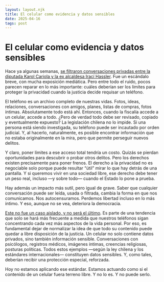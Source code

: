 ```yaml
---
layout: layout.njk
title: El celular como evidencia y datos sensibles
date: 2025-04-16
tags: post
---
```


# El celular como evidencia y datos sensibles

Hace ya algunas semanas, [se filtraron conversaciones privadas entre la diputada Karol Cariola y la ex alcaldesa Irací Hassler](https://www.latercera.com/nacional/noticia/los-chats-de-karol-cariola-gestiones-para-amigos-contratos-en-santiago-y-duras-criticas-al-gobierno/). Fue un escándalo breve, con mucha exposición mediática. Pero entre todo el ruido, pocos parecen reparar en lo más importante: cuáles deberían ser los límites para proteger la privacidad cuando la justicia decide requisar un teléfono.

El teléfono es un archivo completo de nuestras vidas. Fotos, ideas, relaciones, conversaciones con amigos, planes, listas de compras, fotos íntimas. Absolutamente todo está ahí. Entonces, cuando la fiscalía accede a un celular, accede a todo. ¿Pero de verdad todo debe ser revisado, copiado y eventualmente expuesto?
La legislación chilena no lo impide. Si una persona está siendo investigada, su teléfono puede ser incautado por orden judicial. Y, al hacerlo, naturalmente, es posible encontrar información que no estaba originalmente en la mira, pero que permite perseguir nuevos delitos.

Y claro, poner límites a ese acceso total tendría un costo. Quizás se pierdan oportunidades para descubrir o probar otros delitos. Pero los derechos existen precisamente para poner frenos. El derecho a la privacidad no es negociable solo porque puede resultar “útil” mirar lo que hay detrás de una pantalla. Y si queremos vivir en una sociedad libre, ese derecho debe tener un peso real, incluso —y sobre todo— cuando el Estado lo pone a prueba.

Hay además un impacto más sutil, pero igual de grave. Saber que cualquier conversación puede ser leída, usada o filtrada, cambia la forma en que nos comunicamos. Nos autocensuramos. Perdemos libertad incluso en lo más íntimo. Y eso, aunque no se vea, deteriora la democracia.

[Este no fue un caso aislado, y no será el último](https://www.ciperchile.cl/2024/03/23/chats-de-hermosilla-conversaciones-del-abogado-revelan-su-influencia-en-nombramientos-de-ministros-del-poder-judicial/). Es parte de una tendencia que solo se hará más frecuente a medida que nuestros teléfonos sigan concentrando cada vez más aspectos de la vida personal. Por eso, es fundamental dejar de normalizar la idea de que todo su contenido puede quedar a libre disposición de la justicia. Un celular no solo contiene datos privados, sino también información sensible. Conversaciones con psicólogos, registros médicos, imágenes íntimas, creencias religiosas, posturas políticas. Todos estos ejemplos —según la ley chilena y los estándares internacionales— constituyen datos sensibles. Y, como tales, deberían recibir una protección especial, reforzada.

Hoy no estamos aplicando ese estándar. Estamos actuando como si el contenido de un celular fuera terreno libre. Y no lo es. Y no puede serlo.
